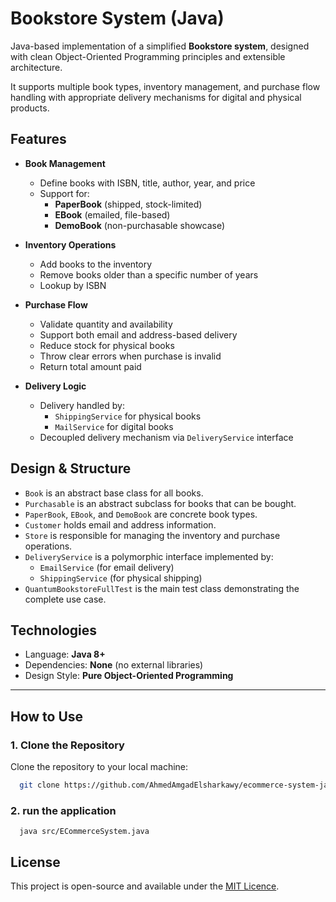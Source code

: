 # Bookstore System (Java)

Java-based implementation of a simplified **Bookstore system**, designed with clean Object-Oriented Programming principles and extensible architecture.

It supports multiple book types, inventory management, and purchase flow handling with appropriate delivery mechanisms for digital and physical products.

## Features

- **Book Management**
  - Define books with ISBN, title, author, year, and price
  - Support for:
    - **PaperBook** (shipped, stock-limited)
    - **EBook** (emailed, file-based)
    - **DemoBook** (non-purchasable showcase)

- **Inventory Operations**
  - Add books to the inventory
  - Remove books older than a specific number of years
  - Lookup by ISBN

- **Purchase Flow**
  - Validate quantity and availability
  - Support both email and address-based delivery
  - Reduce stock for physical books
  - Throw clear errors when purchase is invalid
  - Return total amount paid

- **Delivery Logic**
  - Delivery handled by:
    - `ShippingService` for physical books
    - `MailService` for digital books
  - Decoupled delivery mechanism via `DeliveryService` interface


## Design & Structure

- `Book` is an abstract base class for all books.
- `Purchasable` is an abstract subclass for books that can be bought.
- `PaperBook`, `EBook`, and `DemoBook` are concrete book types.
- `Customer` holds email and address information.
- `Store` is responsible for managing the inventory and purchase operations.
- `DeliveryService` is a polymorphic interface implemented by:
  - `EmailService` (for email delivery)
  - `ShippingService` (for physical shipping)
- `QuantumBookstoreFullTest` is the main test class demonstrating the complete use case.


##  Technologies

- Language: **Java 8+**
- Dependencies: **None** (no external libraries)
- Design Style: **Pure Object-Oriented Programming**

---

## How to Use

### 1. Clone the Repository

Clone the repository to your local machine:

```bash
  git clone https://github.com/AhmedAmgadElsharkawy/ecommerce-system-java.git
```

### 2. run the application

```
  java src/ECommerceSystem.java
```

## License

This project is open-source and available under the [MIT Licence](LICENCE).
